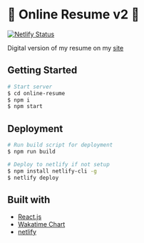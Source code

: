 # 📝 Online Resume v2 📝

[![Netlify Status](https://api.netlify.com/api/v1/badges/35a6362e-d92f-4859-8748-3854d11b6c4f/deploy-status)](https://app.netlify.com/sites/nyasha-nziramasanga/deploys)

Digital version of my resume on my [site](https://nyashanziramasanga.com/)

## Getting Started

```bash
# Start server
$ cd online-resume
$ npm i
$ npm start
```

## Deployment

```bash
# Run build script for deployment
$ npm run build

# Deploy to netlify if not setup
$ npm install netlify-cli -g
$ netlify deploy
```

## Built with

- [React.js](https://reactjs.org/)
- [Wakatime Chart](https://wakatime.com/)
- [netlify](https://www.netlify.com/)
